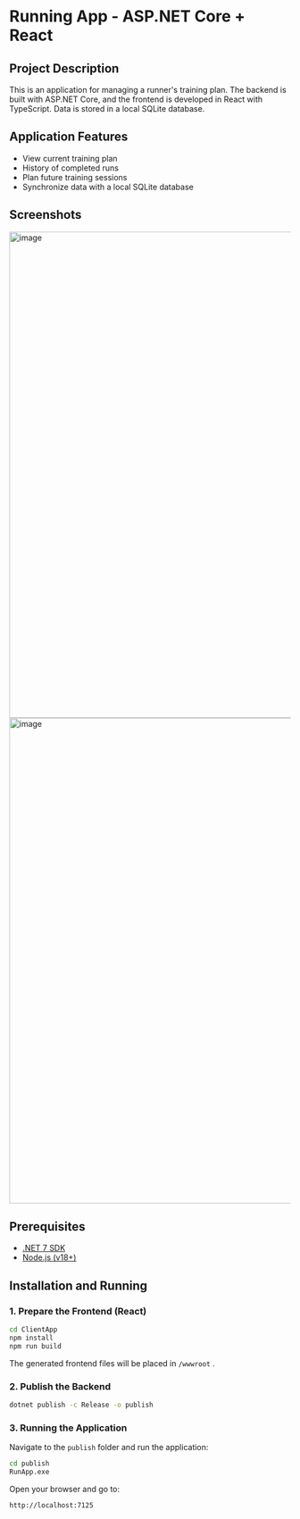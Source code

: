 # Running App - ASP.NET Core + React

## Project Description

This is an application for managing a runner's training plan. The backend is built with ASP.NET Core, and the frontend is developed in React with TypeScript. Data is stored in a local SQLite database.

## Application Features

* View current training plan
* History of completed runs
* Plan future training sessions
* Synchronize data with a local SQLite database

## Screenshots 
<img width="1570" height="871" alt="image" src="https://github.com/user-attachments/assets/6da717b0-f53f-4b13-9b8f-2f3f95ece609" />
<img width="1575" height="870" alt="image" src="https://github.com/user-attachments/assets/565eb0bc-8c65-4031-b792-72eb5fd2cde2" />


## Prerequisites

* [.NET 7 SDK](https://dotnet.microsoft.com/en-us/download)
* [Node.js (v18+)](https://nodejs.org/)

## Installation and Running

### 1. Prepare the Frontend (React)

```bash
cd ClientApp
npm install
npm run build
```

The generated frontend files will be placed in `/wwwroot` .

### 2. Publish the Backend

```bash
dotnet publish -c Release -o publish
```

### 3. Running the Application

Navigate to the `publish` folder and run the application:

```bash
cd publish
RunApp.exe
```

Open your browser and go to:

```plaintext
http://localhost:7125
```


